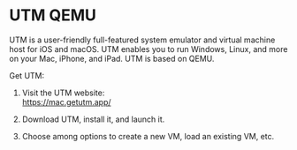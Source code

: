 # UTM QEMU 

UTM is a user-friendly full-featured system emulator and virtual machine host for iOS and macOS. UTM enables you to run Windows, Linux, and more on your Mac, iPhone, and iPad. UTM is based on QEMU.

Get UTM:

1. Visit the UTM website:<br>https://mac.getutm.app/

2. Download UTM, install it, and launch it.

3. Choose among options to create a new VM, load an existing VM, etc.
